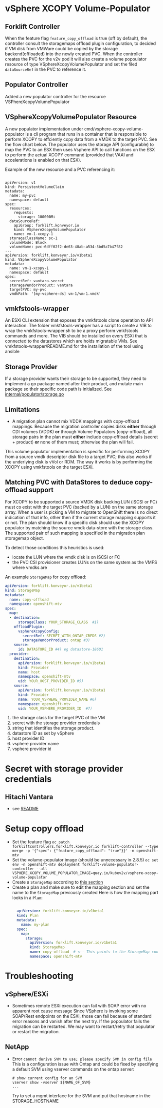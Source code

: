 # vSphere XCOPY Volume-Populator

## Forklift Controller
When the feature flag `feature_copy_offload` is true (off by default), the controller
consult the storagemaps offload plugin configuration, to decided if VM disk from
VMWare could be copied by the storage backend(offloaded) into the newly created PVC.
When the controller creates the PVC for the v2v pod it will also create
a volume popoulator resource of type VSphereXcopyVolumePopulator and set
the filed `dataSourceRef` in the PVC to reference it.

## Populator Controller
Added a new populator controller for the resource VSPhereXcopyVolumePopulator

## VSphereXcopyVolumePopulator Resource
A new populator implementation under cmd/vsphere-xcopy-volume-populator
is a cli program that runs in a container that is responsible to perform
XCOPY to effciently copy data from a VMDK to the target PVC. See the
flow chart below.
The populator uses the storage API (configurable) to map the PVC to an ESX 
then uses Vsphere API to call functions on the ESX to perform the actual
XCOPY command (provided that VAAI and accelerations is enabled on that
ESX).

Example of the new resource and a PVC referencing it:
```

apiVersion: v1
kind: PersistentVolumeClaim
metadata:
  name: my-pvc
  namespace: default
spec:
  resources:
    requests:
      storage: 100000Mi
  dataSourceRef:
    apiGroup: forklift.konveyor.io
    kind: VSphereXcopyVolumePopulator
    name: vm-1-xcopy-1
  storageClassName: sc-1  
  volumeMode: Block
  volumeName: pvc-6dff02f2-de63-40ab-a534-3bd5a7b47f82
---
apiVersion: forklift.konveyor.io/v1beta1
kind: VSphereXcopyVolumePopulator
metadata:
  name: vm-1-xcopy-1 
  namespace: default
spec:
  secretRef: vantara-secret 
  storageVendorProduct: vantara
  targetPVC: my-pvc 
  vmdkPath: '[my-vsphere-ds] vm-1/vm-1.vmdk'
```

## vmkfstools-wrapper
An ESXi CLI extension that exposes the vmkfstools clone operation to API interaction.
The folder vmkfstools-wrapper has a script to create a VIB to wrap the vmkfstools-wrapper.sh
to be a proxy perform vmkfstools commands and more.
The VIB should be installed on every ESXi that is connected to the datastores which
are holds migratable VMs.
See vmkfstools-wrapper/README.md for the installation of the tool using ansible

## Storage Provider
If a storage provider wants their storage to be supported, they need
to implement a go package named after their product, and mutate main
package so their specific code path is initialized.
See [internal/populator/storage.go](internal/populator/storage.go)

## Limitations
- A migration plan cannot mix VDDK mappings with copy-offload mappings.
  Because the migration controller copies disks **either** through CDI volumes
  (VDDK) **or** through Volume Populators (copy-offload), all storage pairs
  in the plan must **either** include copy-offload details (secret + product)
  **or** none of them must; otherwise the plan will fail.

This volume populator implementation is specific for performing XCOPY from a source vmdk 
descriptor disk file to a target PVC; this also works if the underlying disk is
vVol or RDM. The way it works is by performing the XCOPY using vmkfstools on the target ESXi.


<a id="matching-pvc"></a>
## Matching PVC with DataStores to deduce copy-offload support
For XCOPY to be supported a source VMDK disk backing LUN (iSCSI or FC) must co exist
with the target PVC (backed by a LUN) on the same storage array.
When a user is picking a VM to migrate to OpenShift there is no direct indication
of that info, other then if the current storage mapping supports it or not.
The plan should know if a specific disk should use the XCOPY populator by matching
the source vmdk data-store with the storage class. The supported pair of such
mapping is specified in the migration plan storagemap object.

To detect those conditions this heuristics is used:
- locate the LUN where the vmdk disk is on iSCSI or FC
- the PVC CSI provisioner creates LUNs on the same system as the VMFS where vmdks are

An example `StorageMap` for copy offload: 
```yaml
apiVersion: forklift.konveyor.io/v1beta1
kind: StorageMap
metadata:
  name: copy-offload
  namespace: openshift-mtv
spec:
  map:
  - destination:
      storageClass: YOUR_STORAGE_CLASS  #1)
    offloadPlugin:
      vsphereXcopyConfig:
        secretRef: SECRET_WITH_ONTAP_CREDS #2)
        storageVendorProduct: ontap #3)
    source:
      id: DATASTORE_ID #4) eg datastore-18601
  provider:
    destination:
      apiVersion: forklift.konveyor.io/v1beta1
      kind: Provider
      name: host
      namespace: openshift-mtv
      uid: YOUR_HOST_PROVIDER_ID #5)
    source:
      apiVersion: forklift.konveyor.io/v1beta1
      kind: Provider
      name: YOUR_VSPHERE_PROVIDER_NAME #6)
      namespace: openshift-mtv
      uid: YOUR_VSPHERE_PROVIDER_ID  #7)

```

1. the storage class for the target PVC of the VM
2. secret with the storage provider credentials 
3. string that identifies the storage product.
4. datastore ID as set by vSphere 
5. host provider ID
6. vsphere provider name
7. vsphere provider id

# Secret with storage provider credentials

## Hitachi Vantara
- see [README](internal/vantara/README.md)

# Setup copy offload
- Set the feature flag
  `oc patch forkliftcontrollers.forklift.konveyor.io forklift-controller --type merge -p '{"spec": {"feature_copy_offload": "true"}}' -n openshift-mtv`
- Set the volume-populator image (should be unnecessary in 2.8.5)
  `oc set env -n openshift-mtv deployment forklift-volume-populator-controller --all VSPHERE_XCOPY_VOLUME_POPULATOR_IMAGE=quay.io/kubev2v/vsphere-xcopy-volume-populator`
- Create a `StorageMap` according to [this section](#matching-pvc)
- Create a plan and make sure to edit the mapping section and set the name to the `StorageMap` previously created
  Here is how the mapping part looks in a `Plan`:
  ```yaml

    apiVersion: forklift.konveyor.io/v1beta1
    kind: Plan
    metadata:
      name: my-plan
    spec:
      map:
        storage:
          apiVersion: forklift.konveyor.io/v1beta1
          kind: StorageMap
          name: copy-offload  # <-- This points to the StorageMap configured previously
          namespace: openshift-mtv
  ```

# Troubleshooting

## vSphere/ESXi
- Sometimes remote ESXi execution can fail with SOAP error with no apparent root cause message
  Since VSphere is invoking some SOAP/Rest endpoints on the ESXi, those can fail because of 
  standard error reasons and vanish after the next try. If the popoulator fails the migration
  can be restarted. We may want to restart/retry that populator or restart the migration.

## NetApp
- Error `cannot derive SVM to use; please specify SVM in config file`
  This is a configuration issue with Ontap and could be fixed by specifying a default
  SVM using vserver commands on the ontap server:
  ```
  # show current config for an SVM
  vserver show -vserver ${NAME_OF_SVM}
  ...
  ```
  Try to set a mgmt interface for the SVM and put that hostname in the STORAGE_HOSTNAME

